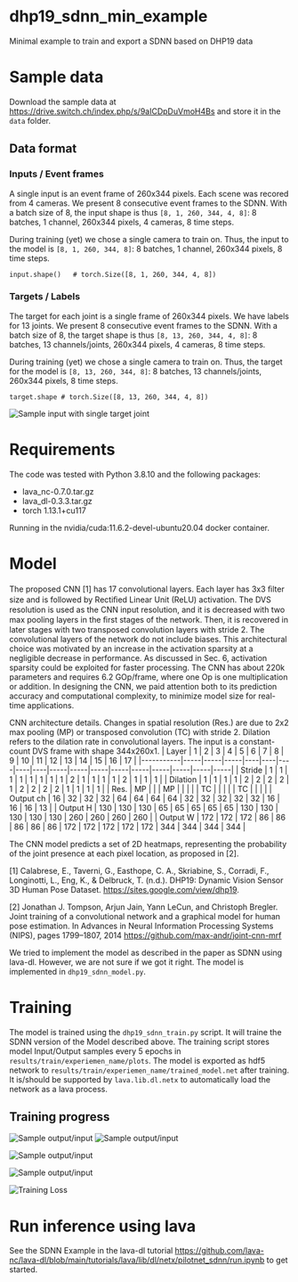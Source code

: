 # dhp19_sdnn_min_example
Minimal example to train and export a SDNN based on DHP19 data

# Sample data
Download the sample data at https://drive.switch.ch/index.php/s/9aICDpDuVmoH4Bs and store it in the `data` folder.

## Data format

### Inputs / Event frames
A single input is an event frame of 260x344 pixels. Each scene was recored from 4 cameras. We present 8 consecutive event frames to the SDNN. With a batch size of 8, the input shape is thus `[8, 1, 260, 344, 4, 8]`: 8 batches, 1 channel, 260x344 pixels, 4 cameras, 8 time steps.

During training (yet) we chose a single camera to train on. Thus, the input to the model is `[8, 1, 260, 344, 8]`: 8 batches, 1 channel, 260x344 pixels, 8 time steps.
```
input.shape()   # torch.Size([8, 1, 260, 344, 4, 8])
```

### Targets / Labels
The target for each joint is a single frame of 260x344 pixels. We have labels for 13 joints. We present 8 consecutive event frames to the SDNN. With a batch size of 8, the target shape is thus `[8, 13, 260, 344, 4, 8]`: 8 batches, 13 channels/joints, 260x344 pixels, 4 cameras, 8 time steps.

During training (yet) we chose a single camera to train on. Thus, the target for the model is `[8, 13, 260, 344, 8]`: 8 batches, 13 channels/joints, 260x344 pixels, 8 time steps.

```
target.shape # torch.Size([8, 13, 260, 344, 4, 8])
```

![Sample input with single target joint](doc/img/input_sample.png "Input sample with single target joint")

# Requirements
The code was tested with Python 3.8.10 and the following packages:
- lava_nc-0.7.0.tar.gz
- lava_dl-0.3.3.tar.gz
- torch 1.13.1+cu117

Running in the nvidia/cuda:11.6.2-devel-ubuntu20.04 docker container.

# Model
The proposed CNN [1] has 17 convolutional layers. Each layer has 3x3 ﬁlter size and is followed by Rectiﬁed Linear Unit (ReLU) activation. The DVS resolution is used as the CNN input resolution, and it is decreased with two max pooling layers in the ﬁrst stages of the network. Then, it is recovered in later stages with two transposed convolution layers with stride 2. The convolutional layers of the network do not include biases. This architectural choice was motivated by an increase in the activation sparsity at a negligible decrease in performance. As discussed in Sec. 6, activation sparsity could be exploited for faster processing. The CNN has about 220k parameters and requires 6.2 GOp/frame, where one Op is one multiplication or addition. In designing the CNN, we paid attention both to its prediction accuracy and computational complexity, to minimize model size for real-time applications.

CNN architecture details. Changes in spatial resolution (Res.) are due to 2x2 max pooling (MP) or transposed convolution (TC) with stride 2. Dilation refers to the dilation rate in convolutional layers. The input is a constant-count DVS frame with shape 344x260x1.
| Layer     | 1   | 2   | 3   | 4  | 5  | 6  | 7  | 8  | 9   | 10  | 11  | 12  | 13  | 14  | 15  | 16  | 17  |
|-----------|-----|-----|-----|----|----|----|----|----|-----|-----|-----|-----|-----|-----|-----|-----|-----|
| Stride    | 1   | 1   | 1   | 1  | 1  | 1  | 1  | 1  | 2   | 1   | 1   | 1   | 1   | 2   | 1   | 1   | 1   |
| Dilation  | 1   | 1   | 1   | 1  | 2  | 2  | 2  | 2  | 1   | 2   | 2   | 2   | 2   | 1   | 1   | 1   | 1   |
| Res.      | MP  |     |     | MP |    |    |    |    | TC  |     |     |     |     | TC  |     |     |     |
| Output ch | 16  | 32  | 32  | 32 | 64 | 64 | 64 | 64 | 32  | 32  | 32  | 32  | 32  | 16  | 16  | 16  | 13  |
| Output H  | 130 | 130 | 130 | 65 | 65 | 65 | 65 | 65 | 130 | 130 | 130 | 130 | 130 | 260 | 260 | 260 | 260 |
| Output W  | 172 | 172 | 172 | 86 | 86 | 86 | 86 | 86 | 172 | 172 | 172 | 172 | 172 | 344 | 344 | 344 | 344 |

The CNN model predicts a set of 2D heatmaps, representing the probability of the joint presence at each pixel location, as proposed in [2].

[1] Calabrese, E., Taverni, G., Easthope, C. A., Skriabine, S., Corradi, F., Longinotti, L., Eng, K., & Delbruck, T. (n.d.). DHP19: Dynamic Vision Sensor 3D Human Pose Dataset. https://sites.google.com/view/dhp19.

[2] Jonathan J. Tompson, Arjun Jain, Yann LeCun, and Christoph Bregler. Joint training of a convolutional network and a graphical model for human pose estimation. In Advances in Neural Information Processing Systems (NIPS), pages 1799–1807, 2014
https://github.com/max-andr/joint-cnn-mrf

We tried to implement the model as described in the paper as SDNN using lava-dl. However, we are not sure if we got it right. The model is implemented in `dhp19_sdnn_model.py`.

# Training
The model is trained using the `dhp19_sdnn_train.py` script. It will traine the SDNN version of the Model described above. The training script stores model Input/Output samples every 5 epochs in `results/train/experiemen_name/plots`.
The model is exported  as hdf5 network to `results/train/experiemen_name/trained_model.net` after training. It is/should be supported by `lava.lib.dl.netx` to automatically load the network as a lava process.


## Training progress
![Sample output/input ](results/train/dhp19_sdnn_epochs100_lr0.0001_batchsize8_seq8_cam1_lam0/plots/net_output_ep0.png "Input/Output sample after first epoch of training")
![Sample output/input ](results/train/dhp19_sdnn_epochs100_lr0.0001_batchsize8_seq8_cam1_lam0/plots/net_output_ep25.png "Input/Output sample after 5 epoch of training")

![Sample output/input ](results/train/dhp19_sdnn_epochs100_lr0.0001_batchsize8_seq8_cam1_lam0/plots/net_output_ep50.png "Input/Output sample after 5 epoch of training")

![Sample output/input ](results/train/dhp19_sdnn_epochs100_lr0.0001_batchsize8_seq8_cam1_lam0/plots/net_output_ep75.png "Input/Output sample after 5 epoch of training")

![Training Loss ](results/train/dhp19_sdnn_epochs100_lr0.0001_batchsize8_seq8_cam1_lam0/plots/train_loss.png "Training Loss")

# Run inference using lava

See the SDNN Example in the lava-dl tutorial https://github.com/lava-nc/lava-dl/blob/main/tutorials/lava/lib/dl/netx/pilotnet_sdnn/run.ipynb to get started.

